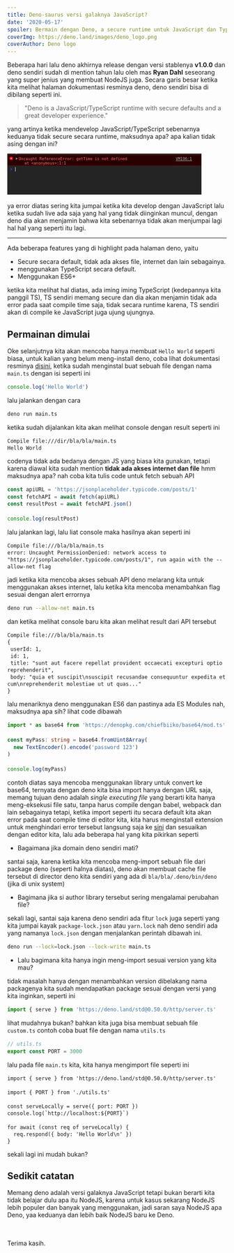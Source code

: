 ```yaml
---
title: Deno-saurus versi galaknya JavaScript?
date: '2020-05-17'
spoiler: Bermain dengan Deno, a secure runtime untuk JavaScript dan TypeScript
coverImg: https://deno.land/images/deno_logo.png
coverAuthor: Deno logo
---
```


Beberapa hari lalu deno akhirnya release dengan versi stablenya **v1.0.0** dan deno sendiri sudah di mention tahun lalu oleh mas **Ryan Dahl** seseorang yang super jenius yang membuat NodeJS juga. Secara garis besar ketika kita melihat halaman dokumentasi resminya deno, deno sendiri bisa di dibilang seperti ini.

> "Deno is a JavaScript/TypeScript runtime with secure defaults and a great developer experience."

yang artinya ketika mendevelop JavaScript/TypeScript sebenarnya keduanya tidak secure secara runtime, maksudnya apa? apa kalian tidak asing dengan ini?

![error not defined](./img-1.png)

ya error diatas sering kita jumpai ketika kita develop dengan JavaScript lalu ketika sudah live ada saja yang hal yang tidak diinginkan muncul, dengan deno dia akan menjamin bahwa kita sebenarnya tidak akan menjumpai lagi hal hal yang seperti itu lagi.

---

Ada beberapa features yang di highlight pada halaman deno, yaitu

- Secure secara default, tidak ada akses file, internet dan lain sebagainya.
- menggunakan TypeScript secara default.
- Menggunakan ES6+

ketika kita melihat hal diatas, ada iming iming TypeScript (kedepannya kita panggil TS), TS sendiri memang secure dan dia akan menjamin tidak ada error pada saat compile time saja, tidak secara runtime karena, TS sendiri akan di compile ke JavaScript juga ujung ujungnya.

## Permainan dimulai

Oke selanjutnya kita akan mencoba hanya membuat `Hello World` seperti biasa, untuk kalian yang belum meng-install deno, coba lihat dokumentasi resminya [disini](https://deno.land/manual/getting_started/installation), ketika sudah menginstal buat sebuah file dengan nama `main.ts` dengan isi seperti ini

```ts
console.log('Hello World')
```

lalu jalankan dengan cara

```sh
deno run main.ts
```

ketika sudah dijalankan kita akan melihat console dengan result seperti ini

```sh-result
Compile file:///dir/bla/bla/main.ts
Hello World
```

codenya tidak ada bedanya dengan JS yang biasa kita gunakan, tetapi karena diawal kita sudah mention **tidak ada akses internet dan file** hmm maksudnya apa? nah coba kita tulis code untuk fetch sebuah API

```ts
const apiURL = 'https://jsonplaceholder.typicode.com/posts/1'
const fetchAPI = await fetch(apiURL)
const resultPost = await fetchAPI.json()

console.log(resultPost)
```

lalu jalankan lagi, lalu liat console maka hasilnya akan seperti ini

```sh-result
Compile file:///bla/bla/main.ts
error: Uncaught PermissionDenied: network access to "https://jsonplaceholder.typicode.com/posts/1", run again with the --allow-net flag
```

jadi ketika kita mencoba akses sebuah API deno melarang kita untuk menggunakan akses internet, lalu ketika kita mencoba menambahkan flag sesuai dengan alert errornya

```sh
deno run --allow-net main.ts
```

dan ketika melihat console baru kita akan melihat result dari API tersebut

```sh-result
Compile file:///bla/bla/main.ts
{
 userId: 1,
 id: 1,
 title: "sunt aut facere repellat provident occaecati excepturi optio reprehenderit",
 body: "quia et suscipit\nsuscipit recusandae consequuntur expedita et cum\nreprehenderit molestiae ut ut quas..."
}
```

lalu menariknya deno menggunakan ES6 dan pastinya ada ES Modules nah, maksudnya apa sih? lihat code dibawah

```ts
import * as base64 from 'https://denopkg.com/chiefbiiko/base64/mod.ts'

const myPass: string = base64.fromUint8Array(
  new TextEncoder().encode('password 123')
)

console.log(myPass)
```

contoh diatas saya mencoba menggunakan library untuk convert ke base64, ternyata dengan deno kita bisa import hanya dengan URL saja, memang tujuan deno adalah _single executing file_ yang berarti kita hanya meng-eksekusi file satu, tanpa harus compile dengan babel, webpack dan lain sebagainya tetapi, ketika import seperti itu secara default kita akan error pada saat compile time di editor kita, kita harus menginstall extension untuk menghindari error tersebut langsung saja ke [sini](https://deno.land/manual/getting_started/setup_your_environment#editors-and-ides) dan sesuaikan dengan editor kita, lalu ada beberapa hal yang kita pikirkan seperti

- Bagaimana jika domain deno sendiri mati?

santai saja, karena ketika kita mencoba meng-import sebuah file dari package deno (seperti halnya diatas), deno akan membuat cache file tersebut di director deno kita sendiri yang ada di `bla/bla/.deno/bin/deno` (jika di unix system)

- Bagimana jika si author library tersebut sering mengalamai perubahan file?

sekali lagi, santai saja karena deno sendiri ada fitur `lock` juga seperti yang kita jumpai kayak `package-lock.json` atau `yarn.lock` nah deno sendiri ada yang namanya `lock.json` dengan menjalankan perintah dibawah ini.

```sh
deno run --lock=lock.json --lock-write main.ts
```

- Lalu bagimana kita hanya ingin meng-import sesuai version yang kita mau?

tidak masalah hanya dengan menambahkan version dibelakang nama packagenya kita sudah mendapatkan package sesuai dengan versi yang kita inginkan, seperti ini

```ts
import { serve } from 'https://deno.land/std@0.50.0/http/server.ts'
```

lihat mudahnya bukan? bahkan kita juga bisa membuat sebuah file `custom.ts` contoh coba buat file dengan nama `utils.ts`

```ts
// utils.ts
export const PORT = 3000
```

lalu pada file `main.ts` kita, kita hanya mengimport file seperti ini

```ts{3}
import { serve } from 'https://deno.land/std@0.50.0/http/server.ts'

import { PORT } from './utils.ts'

const serveLocally = serve({ port: PORT })
console.log(`http://localhost:${PORT}`)

for await (const req of serveLocally) {
  req.respond({ body: 'Hello World\n' })
}
```

sekali lagi ini mudah bukan?

## Sedikit catatan

Memang deno adalah versi galaknya JavaScript tetapi bukan berarti kita tidak belajar dulu apa itu NodeJS, karena untuk kasus sekarang NodeJS lebih populer dan banyak yang menggunakan, jadi saran saya NodeJS apa Deno, yaa keduanya dan lebih baik NodeJS baru ke Deno.

<br/>
<br/>
Terima kasih.
